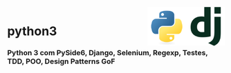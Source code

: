 <img src="https://github.com/devicons/devicon/blob/master/icons/django/django-plain.svg" align="right" width="90">
<img src="https://github.com/devicons/devicon/blob/master/icons/python/python-original.svg" align="right" width="90">

# python3

<h3>Python 3 com PySide6, Django, Selenium, Regexp, Testes, TDD, POO, Design Patterns GoF</h3>
<br>
